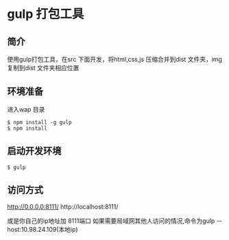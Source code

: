 # gulp 打包工具

## 简介
使用gulp打包工具，在src 下面开发，将html,css,js 压缩合并到dist 文件夹，img 复制到dist 文件夹相应位置

## 环境准备
进入wap 目录
```
$ npm install -g gulp
$ npm install

```

## 启动开发环境
```
$ gulp

```

## 访问方式
http://0.0.0.0:8111/
http://localhost:8111/

或是你自己的ip地址加 8111端口
如果需要局域网其他人访问的情况,命令为gulp --host:10.98.24.109(本地ip)